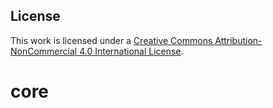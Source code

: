 ## License
This work is licensed under a [Creative Commons Attribution-NonCommercial 4.0 International License](https://creativecommons.org/licenses/by-nc/4.0/).

# core
